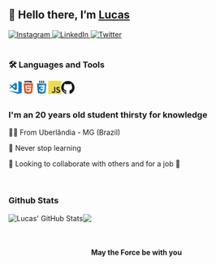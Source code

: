 ## 👋 Hello there, I’m [Lucas][Instagram]

<div>
  <a href="https://www.instagram.com/lucasgui13/?hl=pt-br">
    <img alt="Instagram" src="https://img.shields.io/badge/lucasgui13%20-%23E4405F.svg?&style=for-the-badge&logo=Instagram&logoColor=white"/>
  </a>
  <a href="https://www.linkedin.com/in/luke-guimaraes/">
   <img alt="LinkedIn" src="https://img.shields.io/badge/lukeguimaraes%20-%230077B5.svg?&style=for-the-badge&logo=linkedin&logoColor=white"/>
  </a>
  <a href="https://twitter.com/LukeGuimaraes">
   <img alt="Twitter" src="https://img.shields.io/badge/@LukeGuimaraes%20-%231DA1F2.svg?&style=for-the-badge&logo=Twitter&logoColor=white"/>
  </a>
</div>

<br/>

### 🛠 Languages and Tools
<div>
<img align="left" alt="Visual Studio Code" width="26px" src="https://raw.githubusercontent.com/github/explore/80688e429a7d4ef2fca1e82350fe8e3517d3494d/topics/visual-studio-code/visual-studio-code.png" />
<img align="left" alt="HTML5" width="26px" src="https://raw.githubusercontent.com/github/explore/80688e429a7d4ef2fca1e82350fe8e3517d3494d/topics/html/html.png" />
<img align="left" alt="CSS3" width="26px" src="https://raw.githubusercontent.com/github/explore/80688e429a7d4ef2fca1e82350fe8e3517d3494d/topics/css/css.png" />
<img align="left" alt="JavaScript" width="26px" src="https://raw.githubusercontent.com/github/explore/80688e429a7d4ef2fca1e82350fe8e3517d3494d/topics/javascript/javascript.png" />
<img align="left" alt="GitHub" width="26px" src="https://raw.githubusercontent.com/github/explore/78df643247d429f6cc873026c0622819ad797942/topics/github/github.png" />
</div>

<br/>
<br/>

### I'm an 20 years old student thirsty for knowledge

👶🏻 From Uberlândia - MG (Brazil)
  
🌱 Never stop learning

👯 Looking to collaborate with others and for a job 🤣


<br/>

### Github Stats

<div>
<img  align="left" alt="Lucas' GitHub Stats" src="https://github-readme-stats.codestackr.vercel.app/api?username=Lukega13&show_icons=true" />
<img src="https://github-readme-stats.vercel.app/api/top-langs/?username=Lukega13" />
</div>

<br/>
<br/>

<p align="center"><b>May the Force be with you</b></p>

[Github]: https://github.com/Lukega13
[LinkedIn]: https://www.linkedin.com/in/luke-guimaraes/
[Twitter]: https://twitter.com/LukeGuimaraes
[Instagram]: https://www.instagram.com/lucasgui13/?hl=pt-br
